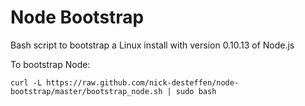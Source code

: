 Node Bootstrap
==============

Bash script to bootstrap a Linux install with version 0.10.13 of Node.js  


To bootstrap Node:  

`curl -L https://raw.github.com/nick-desteffen/node-bootstrap/master/bootstrap_node.sh | sudo bash`
